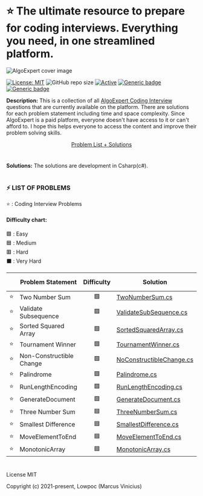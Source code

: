# :star: The ultimate resource to prepare for coding interviews. Everything you need, in one streamlined platform.

![AlgoExpert cover image](https://assets.algoexpert.io/static/images/ae-social-logo.png)

 [![License: MIT](https://img.shields.io/badge/License-MIT-yellow.svg)](https://opensource.org/licenses/MIT "MIT License")
 ![GitHub repo size](https://img.shields.io/github/repo-size/lowpoc/algoexpert.io)
 [![Active](http://img.shields.io/badge/Status-Active-green.svg)](https://img.shields.io/github/repo-size/lowpoc/algoexpert.io)
 [![Generic badge](https://img.shields.io/badge/lang-csharp-blue.svg)](https://docs.microsoft.com/pt-br/dotnet/csharp/tour-of-csharp/)
 [![Generic badge](https://img.shields.io/badge/last%20updated-23--12--2021-orange)](https://img.shields.io/github/repo-size/lowpoc/algoexpert.io)
 
**Description:** This is a collection of all [AlgoExpert Coding Interview](https://www.algoexpert.io/questions) questions that are currently available on the platform. There are solutions for each problem statement including time and space complexity. Since AlgoExpert is a paid platform, everyone doesn't have access to it or can't afford to. I hope this helps everyone to access the content and improve their problem solving skills.

<div align="center">
	<a href="#-list-of-problems">Problem List + Solutions</a>
</div>

#

**Solutions:**
The solutions are development in Csharp(c#).

 
#

### ⚡ LIST OF PROBLEMS 
	
⭐ : Coding Interview Problems 
<br/>
#### Difficulty chart:
🟩 : Easy
<br/>
🟦 : Medium
<br/>
🟥 : Hard
<br/>
⬛ : Very Hard
<br/>

|  | Problem Statement        | Difficulty | Solution                                                                                                                     | Category | Unit Test
| :------: |--------------------------|:----------:|------------------------------------------------------------------------------------------------------------------------------|----------| ---- |
| :star: | Two Number Sum           |     🟩     | [TwoNumberSum.cs](https://github.com/Lowpoc/algoexpert.io/blob/master/AlgoExpert.IO/Array/TwoNumberSum.cs)                   | array    | [test](https://github.com/Lowpoc/algoexpert.io/blob/master/AlgoExperto.IO.Array.Tests/TwoNumberSumTests.cs)
| :star: | Validate Subsequence     |     🟩     | [ValidateSubSequence.cs](https://github.com/Lowpoc/algoexpert.io/blob/master/AlgoExpert.IO/Array/ValidateSubSequence.cs)     | array    | [test](https://github.com/Lowpoc/algoexpert.io/blob/master/AlgoExperto.IO.Array.Tests/ValidateSubSequenceTests.cs)
| :star: | Sorted Squared Array     |     🟩     | [SortedSquaredArray.cs](https://github.com/Lowpoc/algoexpert.io/blob/master/AlgoExpert.IO/Array/SortedSquaredArray.cs)       | array    | [test](https://github.com/Lowpoc/algoexpert.io/blob/master/AlgoExperto.IO.Array.Tests/SortedSquaredArrayTest.cs)
| :star: | Tournament Winner        |     🟩     | [TournamentWinner.cs](https://github.com/Lowpoc/algoexpert.io/blob/master/AlgoExpert.IO/Array/TournamentWinner.cs)           | array    | [test](https://github.com/Lowpoc/algoexpert.io/blob/master/AlgoExperto.IO.Array.Tests/TournamentWinnerTest.cs)
| :star: | Non-Constructible Change |     🟩     | [NoConstructibleChange.cs](https://github.com/Lowpoc/algoexpert.io/blob/master/AlgoExpert.IO/Array/NoConstructibleChange.cs) | array    |[test](https://github.com/Lowpoc/algoexpert.io/blob/master/AlgoExperto.IO.Array.Tests/NoConstructibleChangeTest.cs)
| :star: | Palindrome               |     🟩     | [Palindrome.cs](https://github.com/Lowpoc/algoexpert.io/blob/master/AlgoExpert.IO/Strings/Palindrome.cs)                     | strings  | [test](https://github.com/Lowpoc/algoexpert.io/blob/master/AlgoExpert.IO.Strings.Tests/PalindromeTest.cs)
| :star: | RunLengthEncoding        |     🟩     | [RunLengthEncoding.cs](https://github.com/Lowpoc/algoexpert.io/blob/master/AlgoExpert.IO/Strings/RunLengthEncoding.cs)       | strings  | [test](https://github.com/Lowpoc/algoexpert.io/blob/master/AlgoExpert.IO.Strings.Tests/RunLengthEncodingTest.cs)
| :star: | GenerateDocument        |     🟩     | [GenerateDocument.cs](https://github.com/Lowpoc/algoexpert.io/blob/master/AlgoExpert.IO/Strings/GenerateDocument.cs)       | strings  | [test](https://github.com/Lowpoc/algoexpert.io/blob/master/AlgoExpert.IO.Strings.Tests/GenerateDocumentTest.cs)
| :star: | Three Number Sum         |     🟦     | [ThreeNumberSum.cs](https://github.com/Lowpoc/algoexpert.io/blob/master/AlgoExpert.IO/Array/ThreeNumberSum.cs)               | array    | [test](https://github.com/Lowpoc/algoexpert.io/blob/master/AlgoExperto.IO.Array.Tests/ThreeNumberSumTest.cs)
| :star: | Smallest Difference      |     🟦     | [SmallestDifference.cs](https://github.com/Lowpoc/algoexpert.io/blob/master/AlgoExpert.IO/Array/SmallestDifference.cs)       | array    | [test](https://github.com/Lowpoc/algoexpert.io/blob/master/AlgoExperto.IO.Array.Tests/SmallestDifferenceTest.cs)
| :star: | MoveElementToEnd         |     🟦     | [MoveElementToEnd.cs](https://github.com/Lowpoc/algoexpert.io/blob/master/AlgoExpert.IO/Array/MoveElementToEnd.cs)           | array    | [test](https://github.com/Lowpoc/algoexpert.io/blob/master/AlgoExperto.IO.Array.Tests/MoveElementToEndTest.cs)
| :star: | MonotonicArray           |     🟦     | [MonotonicArray.cs](https://github.com/Lowpoc/algoexpert.io/blob/master/AlgoExpert.IO/Array/MonotonicArray.cs)               | array    | [test](https://github.com/Lowpoc/algoexpert.io/blob/master/AlgoExperto.IO.Array.Tests/MonotonicArrayTest.cs)

#
License
MIT

Copyright (c) 2021-present, Lowpoc (Marcus Vinicius)
